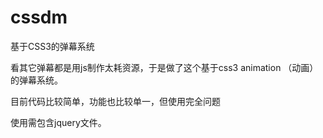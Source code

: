 # cssdm
基于CSS3的弹幕系统

看其它弹幕都是用js制作太耗资源，于是做了这个基于css3 animation （动画）的弹幕系统。

目前代码比较简单，功能也比较单一，但使用完全问题

使用需包含jquery文件。

